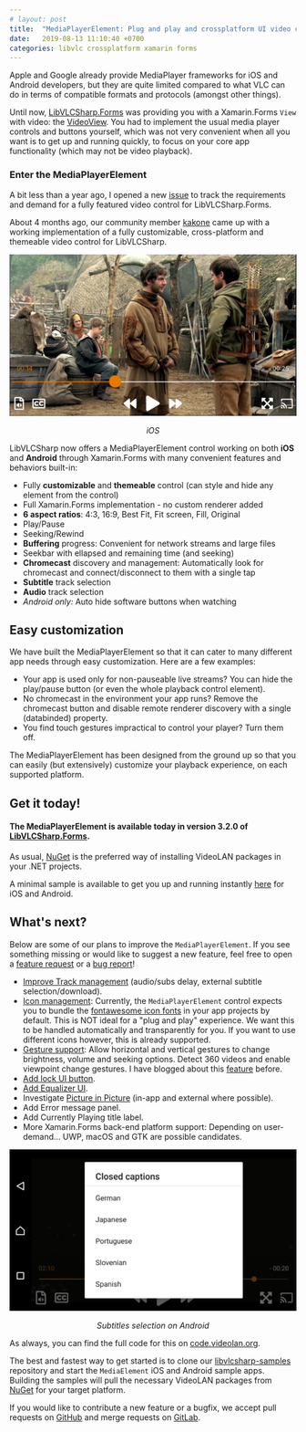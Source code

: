 ```yaml
---
# layout: post
title:  "MediaPlayerElement: Plug and play and crossplatform UI video control"
date:   2019-08-13 11:10:40 +0700
categories: libvlc crossplatform xamarin forms
---
```


Apple and Google already provide MediaPlayer frameworks for iOS and Android developers, but they are quite limited compared to what VLC can do in terms of compatible formats and protocols (amongst other things).

Until now, [LibVLCSharp.Forms](https://code.videolan.org/videolan/LibVLCSharp) was providing you with a Xamarin.Forms `View` with video: the [VideoView](https://code.videolan.org/videolan/LibVLCSharp/blob/master/LibVLCSharp.Forms/Shared/VideoView.cs). You had to implement the usual media player controls and buttons yourself, which was not very convenient when all you want is to get up and running quickly, to focus on your core app functionality (which may not be video playback).

### Enter the MediaPlayerElement

A bit less than a year ago, I opened a new [issue](https://code.videolan.org/videolan/LibVLCSharp/issues/45) to track the requirements and demand for a fully featured video control for LibVLCSharp.Forms.

About 4 months ago, our community member [kakone](https://github.com/kakone) came up with a working implementation of a fully customizable, cross-platform and themeable video control for LibVLCSharp.

<p align="center">
    <img src="/assets/media-element-iphone.png" />
</p>
<p align="center">
    <i>iOS</i>
</p>

LibVLCSharp now offers a MediaPlayerElement control working on both **iOS** and **Android** through Xamarin.Forms with many convenient features and behaviors built-in:

- Fully **customizable** and **themeable** control (can style and hide any element from the control)
- Full Xamarin.Forms implementation - no custom renderer added
- **6 aspect ratios**: 4:3, 16:9, Best Fit, Fit screen, Fill, Original
- Play/Pause
- Seeking/Rewind
- **Buffering** progress: Convenient for network streams and large files
- Seekbar with ellapsed and remaining time (and seeking)
- **Chromecast** discovery and management: Automatically look for chromecast and connect/disconnect to them with a single tap
- **Subtitle** track selection
- **Audio** track selection
- _Android only:_ Auto hide software buttons when watching

## Easy customization

We have built the MediaPlayerElement so that it can cater to many different app needs through easy customization. Here are a few examples:

- Your app is used only for non-pauseable live streams? You can hide the play/pause button (or even the whole playback control element).
- No chromecast in the environment your app runs? Remove the chromecast button and disable remote renderer discovery with a single (databinded) property.
- You find touch gestures impractical to control your player? Turn them off.

The MediaPlayerElement has been designed from the ground up so that you can easily (but extensively) customize your playback experience, on each supported platform.

## Get it today!

#### The MediaPlayerElement is available today in version **3.2.0** of [LibVLCSharp.Forms](https://www.nuget.org/packages/LibVLCSharp.Forms/).

As usual, [NuGet](https://www.nuget.org/profiles/videolan) is the preferred way of installing VideoLAN packages in your .NET projects.

A minimal sample is available to get you up and running instantly [here](https://code.videolan.org/mfkl/libvlcsharp-samples/tree/master/MediaElement) for iOS and Android.

## What's next?

Below are some of our plans to improve the `MediaPlayerElement`. If you see something missing or would like to suggest a new feature, feel free to open a [feature request](https://code.videolan.org/videolan/LibVLCSharp/issues) or a [bug report](https://code.videolan.org/videolan/LibVLCSharp/issues)!

- [Improve Track management](https://code.videolan.org/videolan/LibVLCSharp/issues/196) (audio/subs delay, external subtitle selection/download).
- [Icon management](https://code.videolan.org/videolan/LibVLCSharp/issues/178): Currently, the `MediaPlayerElement` control expects you to bundle the [fontawesome icon fonts](https://fontawesome.com/icons) in your app projects by default. This is NOT ideal for a "plug and play" experience. We want this to be handled automatically and transparently for you. If you want to use different icons however, this is already supported.
- [Gesture support](https://code.videolan.org/videolan/LibVLCSharp/issues/181): Allow horizontal and vertical gestures to change brightness, volume and seeking options. Detect 360 videos and enable viewpoint change gestures. I have blogged about this [feature](https://mfkl.github.io/libvlc/360/xamarin/forms/ux/2019/02/12/Fun-with-crossplatform-gestures-and-360-videos.html) before.
- [Add lock UI button](https://code.videolan.org/videolan/LibVLCSharp/issues/180).
- [Add Equalizer UI](https://code.videolan.org/videolan/LibVLCSharp/issues/197).
- Investigate [Picture in Picture](https://code.videolan.org/videolan/LibVLCSharp/issues/200) (in-app and external where possible).
- Add Error message panel.
- Add Currently Playing title label.
- More Xamarin.Forms back-end platform support: Depending on user-demand... UWP, macOS and GTK are possible candidates.

<p align="center">
    <img src="/assets/media-element-android.png"/>
</p>
<p align="center">
    <i>Subtitles selection on Android</i>
</p>

As always, you can find the full code for this on [code.videolan.org](https://code.videolan.org/videolan/LibVLCSharp).

The best and fastest way to get started is to clone our [libvlcsharp-samples](https://code.videolan.org/mfkl/libvlcsharp-samples) repository and start the `MediaElement` iOS and Android sample apps. Building the samples will pull the necessary VideoLAN packages from [NuGet](https://www.nuget.org/profiles/videolan) for your target platform.

If you would like to contribute a new feature or a bugfix, we accept pull requests on [GitHub](https://github.com/videolan/LibVLCSharp/pulls) and merge requests on [GitLab](https://code.videolan.org/videolan/LibVLCSharp/merge_requests).